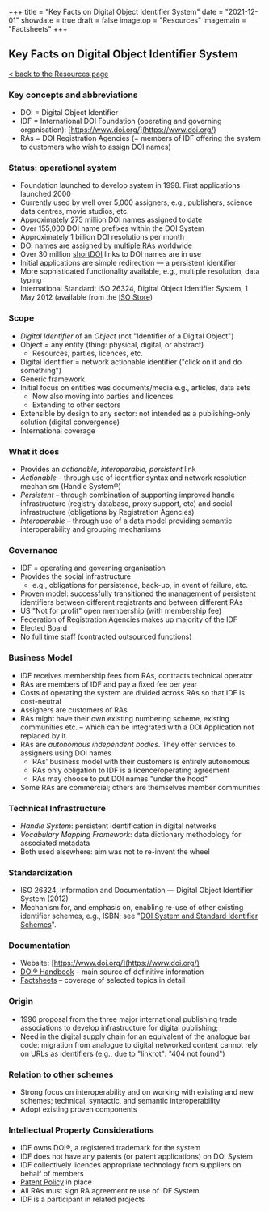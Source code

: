 +++
title = "Key Facts on Digital Object Identifier System"
date = "2021-12-01"
showdate = true
draft = false
imagetop = "Resources"
imagemain = "Factsheets"
+++

## Key Facts on Digital Object Identifier System

[< back to the Resources page](../)

### Key concepts and abbreviations

*   DOI = Digital Object Identifier
*   IDF = International DOI Foundation (operating and governing organisation): [https://www.doi.org/](https://www.doi.org/)
*   RAs = DOI Registration Agencies (= members of IDF offering the system to customers who wish to assign DOI names)

### Status: operational system

*   Foundation launched to develop system in 1998. First applications launched 2000
*   Currently used by well over 5,000 assigners, e.g., publishers, science data centres, movie studios, etc.
*   Approximately 275 million DOI names assigned to date
*   Over 155,000 DOI name prefixes within the DOI System
*   Approximately 1 billion DOI resolutions per month
*   DOI names are assigned by [multiple RAs](/the-community/existing-registration-agencies/) worldwide
*   Over 30 million [shortDOI](http://www.shortdoi.org) links to DOI names are in use
*   Initial applications are simple redirection — a persistent identifier
*   More sophisticated functionality available, e.g., multiple resolution, data typing
*   International Standard: ISO 26324, Digital Object Identifier System, 1 May 2012 (available from the [ISO Store](http://www.iso.org/iso/store.htm))

### Scope

*   _Digital Identifier_ of an _Object_ (not "Identifier of a Digital Object")
*   Object = any entity (thing: physical, digital, or abstract)
	*   Resources, parties, licences, etc.
*   Digital Identifier = network actionable identifier ("click on it and do something")
*   Generic framework
*   Initial focus on entities was documents/media e.g., articles, data sets
	*   Now also moving into parties and licences
	*   Extending to other sectors
*   Extensible by design to any sector: not intended as a publishing-only solution (digital convergence)
*   International coverage

### What it does

*   Provides an _actionable, interoperable, persistent_ link
*   _Actionable_ – through use of identifier syntax and network resolution mechanism (Handle System®)
*   _Persistent_ – through combination of supporting improved handle infrastructure (registry database, proxy support, etc) and social infrastructure (obligations by Registration Agencies)
*   _Interoperable_ – through use of a data model providing semantic interoperability and grouping mechanisms

### Governance

*   IDF = operating and governing organisation
*   Provides the social infrastructure
	*   e.g., obligations for persistence, back-up, in event of failure, etc.
*   Proven model: successfully transitioned the management of persistent identifiers between different registrants and between different RAs
*   US "Not for profit" open membership (with membership fee)
*   Federation of Registration Agencies makes up majority of the IDF
*   Elected Board
*   No full time staff (contracted outsourced functions)

### Business Model

*   IDF receives membership fees from RAs, contracts technical operator
*   RAs are members of IDF and pay a fixed fee per year
*   Costs of operating the system are divided across RAs so that IDF is cost-neutral
*   Assigners are customers of RAs
*   RAs might have their own existing numbering scheme, existing communities etc. – which can be integrated with a DOI Application not replaced by it.
*   RAs are _autonomous independent bodies_. They offer services to assigners using DOI names
	*   RAs' business model with their customers is entirely autonomous
	*   RAs only obligation to IDF is a licence/operating agreement
	*   RAs may choose to put DOI names "under the hood"
*   Some RAs are commercial; others are themselves member communities

### Technical Infrastructure

*   _Handle System_: persistent identification in digital networks
*   _Vocabulary Mapping Framework_: data dictionary methodology for associated metadata
*   Both used elsewhere: aim was not to re-invent the wheel

### Standardization

*   ISO 26324, Information and Documentation — Digital Object Identifier System (2012)
*   Mechanism for, and emphasis on, enabling re-use of other existing identifier schemes, e.g., ISBN; see "[DOI System and Standard Identifier Schemes](../doi-system-and-standard-identifier-schemes)".

### Documentation

*   Website: [https://www.doi.org/](https://www.doi.org/)
*   [DOI® Handbook](../hb.html) – main source of definitive information
*   [Factsheets](/the-identifier/resources/) – coverage of selected topics in detail

### Origin

*   1996 proposal from the three major international publishing trade associations to develop infrastructure for digital publishing;
*   Need in the digital supply chain for an equivalent of the analogue bar code: migration from analogue to digital networked content cannot rely on URLs as identifiers (e.g., due to "linkrot": "404 not found")

### Relation to other schemes

*   Strong focus on interoperability and on working with existing and new schemes; technical, syntactic, and semantic interoperability
*   Adopt existing proven components

### Intellectual Property Considerations

*   IDF owns DOI®, a registered trademark for the system
*   IDF does not have any patents (or patent applications) on DOI System
*   IDF collectively licences appropriate technology from suppliers on behalf of members
*   [Patent Policy](/resources/130718-trademark-policy.pdf) in place
*   All RAs must sign RA agreement re use of IDF System
*   IDF is a participant in related projects